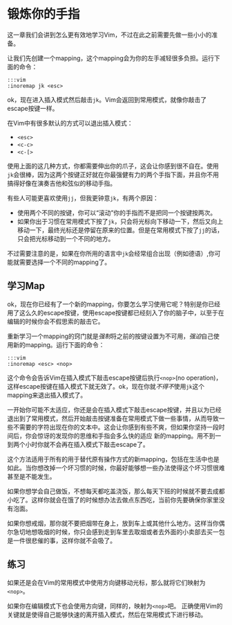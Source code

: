 锻炼你的手指
=====================

这一章我们会讲到怎么更有效地学习Vim，不过在此之前需要先做一些小小的准备。

让我们先创建一个mapping，这个mapping会为你的左手减轻很多负担。运行下面的命令：

    :::vim
    :inoremap jk <esc>

ok，现在进入插入模式然后敲击`jk`。Vim会返回到常用模式，就像你敲击了escape按键一样。

在Vim中有很多默认的方式可以退出插入模式：

* `<esc>`
* `<c-c>`
* `<c-[>`

使用上面的这几种方式，你都需要伸出你的爪子，这会让你感到很不自在。使用`jk`会很棒，因为这两个按键正好就在你最强健有力的两个手指下面，并且你不用搞得好像在演奏吉他和弦似的移动手指。

有些人可能更喜欢使用`jj`，但我更钟意`jk`，有两个原因：

* 使用两个不同的按键，你可以“滚动”你的手指而不是把同一个按键按两次。
* 如果你出于习惯在常用模式下按了`jk`，只会将光标向下移动一下，然后又向上移动一下，最终光标还是停留在原来的位置。但是在常用模式下按了`jj`的话，只会把光标移动到一个不同的地方。

不过需要注意的是，如果在你所用的语言中`jk`会经常组合出现（例如德语）,你可能就需要选择一个不同的mapping了。

学习Map
----------------

ok，现在你已经有了一个新的mapping，你要怎么学习使用它呢？特别是你已经用了这么久的escape按键，使用escape按键都已经刻入了你的脑子中，以至于在编辑的时候你会不假思索的敲击它。

重新学习一个mapping的窍门就是*强制*将之前的按键设置为不可用，*强迫*自己使用新的mapping。运行下面的命令：

    :::vim
    :inoremap <esc> <nop>

这个命令会告诉Vim在插入模式下敲击escape按键后执行`<nop>`(no operation)，这样escape按键在插入模式下就无效了。ok，现在你就*不得不*使用`jk`这个mapping来退出插入模式了。

一开始你可能不太适应，你还是会在插入模式下敲击escape按键，并且以为已经退出到了常用模式，然后开始敲击按键准备在常用模式下做一些事情，从而导致一些不需要的字符出现在你的文本中。这会让你感到有些不爽，但如果你坚持一段时间后，你会惊讶的发现你的思维和手指会多么快的适应 新的mapping。用不到一到两个小时你就不会再在插入模式下敲击escape了。 

这个方法适用于所有的用于替代原有操作方式的新mapping，包括在生活中也是如此。当你想改掉一个坏习惯的时候，你最好能够想一些办法使得这个坏习惯很难甚至是不能发生。

如果你想学会自己做饭，不想每天都吃盖浇饭，那么每天下班的时候就不要去成都小吃了。这样你就会在饿了的时候想办法去做点东西吃，当前你先要确保你家里没有泡面。

如果你想戒烟，那你就不要把烟带在身上，放到车上或其他什么地方。这样当你偶尔急切地想吸烟的时候，你只会感到走到车里去取烟或者去外面的小卖部去买一包是一件很悲催的事，这样你就不会吸了。

练习
---------

如果还是会在Vim的常用模式中使用方向键移动光标，那么就将它们映射为`<nop>`。

如果你在编辑模式下也会使用方向键，同样的，映射为`<nop>`吧。
正确使用Vim的关键就是使得自己能够快速的离开插入模式，然后在常用模式下进行移动。


